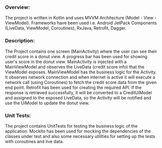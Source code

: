 ### Overview:

The project is written in Kotlin and uses MVVM Architecture (Model - View - ViewModel).
Frameworks have been used i.e. Android JetPack Components (LiveData, ViewModel, Coroutines),
RxJava, Retrofit, Dagger.

### Description:

The Project contains one screen (MainActivity) where the user can see their credit score in a donut view.
A progress bar has been used for showing user's score in the donut view. MainActivity is injected with a
MainViewModel and observes the LiveData (credit score info) that the ViewModel exposes. MainViewModel has
the business logic for the Activity. It observes network connection and when internet is active it will execute
a network call (using Coroutines) to fetch the credit score data from the given end point. Retrofit has been
used for creating the required API. If the response is retrieved successfully, it will be converted to a CreditUiModel
and assigned to the exposed LiveData, so the Activity will be notified and use the UiModel to update the donut view.

### Unit Tests:

The project contains UnitTests for testing the business logic of the application.
Mockito has been used for mocking the dependencies of the classes under test and also
some necessary utilities for setting up the tests with coroutines and live data.